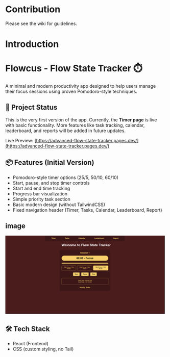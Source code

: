 # Contribution

Please see the wiki for guidelines.

# Introduction

# Flowcus - Flow State Tracker ⏱️

A minimal and modern productivity app designed to help users manage their focus sessions using proven Pomodoro-style techniques.

## 🚀 Project Status

This is the very first version of the app. Currently, the **Timer page** is live with basic functionality. More features like task tracking, calendar, leaderboard, and reports will be added in future updates.

Live Preview: [https://advanced-flow-state-tracker.pages.dev/](https://advanced-flow-state-tracker.pages.dev/)

## 📦 Features (Initial Version)

- Pomodoro-style timer options (25/5, 50/10, 60/10)
- Start, pause, and stop timer controls
- Start and end time tracking
- Progress bar visualization
- Simple priority task section
- Basic modern design (without TailwindCSS)
- Fixed navigation header (Timer, Tasks, Calendar, Leaderboard, Report)
## image
<img src="./img.png" alt="Pomodoro Timer" width="500"/>


## 🛠 Tech Stack

- React (Frontend)
- CSS (custom styling, no Tail)


